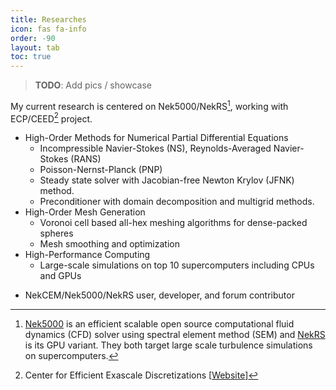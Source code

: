 ```yaml
---
title: Researches
icon: fas fa-info
order: -90
layout: tab
toc: true
---
```



<!---## Research Interests--->

> **TODO**: Add pics / showcase
> 

My current research is centered on Nek5000/NekRS[^nek5000], working with ECP/CEED[^ceed] project. 

- High-Order Methods for Numerical Partial Differential Equations
   - Incompressible Navier-Stokes (NS), Reynolds-Averaged Navier-Stokes (RANS)
   - Poisson-Nernst-Planck (PNP)
   - Steady state solver with Jacobian-free Newton Krylov (JFNK) method.
   - Preconditioner with domain decomposition and multigrid methods.
- High-Order Mesh Generation
  - Voronoi cell based all-hex meshing algorithms for dense-packed spheres
  - Mesh smoothing and optimization
- High-Performance Computing
   - Large-scale simulations on top 10 supercomputers including CPUs and GPUs 
<!--   - ALCF: Mira, Theta/ThetaGPU, Polaris    -->
<!--   - OLCF: Titan, Summit, Crusher           -->
<!--   - NERSC: Perlmutter                      -->
<!--   - NCSA: Delta                            -->   
- NekCEM/Nek5000/NekRS user, developer, and forum contributor

[^nek5000]: [Nek5000](https://nek5000.mcs.anl.gov) is an efficient scalable open source computational fluid dynamics (CFD) solver using spectral element method (SEM) and [NekRS](https://github.com/Nek5000/NekRS) is its GPU variant. They both target large scale turbulence simulations on supercomputers.

[^ceed]: Center for Efficient Exascale Discretizations [[Website](https://ceed.exascaleproject.org)]






